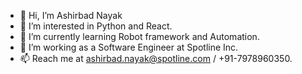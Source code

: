 - 👋 Hi, I’m Ashirbad Nayak
- 👀 I’m interested in Python and React.
- 🌱 I’m currently learning Robot framework and Automation.
- 💞️ I’m working as a Software Engineer at Spotline Inc.
- 📫 Reach me at ashirbad.nayak@spotline.com / +91-7978960350.

<!---
ashirbad-spotline/ashirbad-spotline is a ✨ special ✨ repository because its `README.md` (this file) appears on your GitHub profile.
You can click the Preview link to take a look at your changes.
--->
